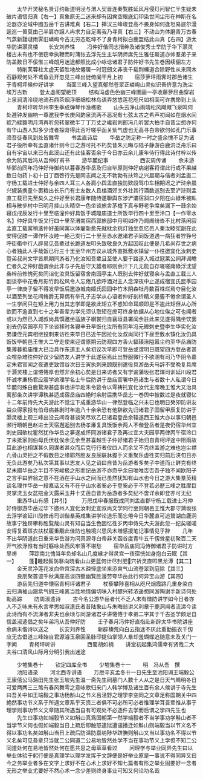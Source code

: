 <!-- { "loadSidebar": true } -->
　　太华开灵秘名贤订约新道明泾与渭人契晋连秦覧胜延风月侵灯问智仁半生疑未破片语悟归真【右一】真象原无二迷来却有因兾空眼底幻印染世间尘形在神斯在名沦器亦沦域中图五岳千古讲难真【右二】挿汉三峰峻登高不畏身如何逢坦易遽尔漫逡巡一篑莫由己半肩亦譲人冉求力自足离我乃寻真【右三】不动山为体磨青万古春气蒸新靉叇雨霁旧嶙峋今古无穷态乾坤不了身青柯拟白鹿盟结此山真【右四】游太华防讲灏灵楼　　长安刘养性
　　冯仲好偕同志搢绅及诸俊秀士举防于华下灏灵楼古未有也不佞窃幸执鞭而时蒲张去浮先生主华阴师席先生雅任斯道亦帅羣弟子来防盖数日不佞惟三峰朗月迷途都照比成小咏谂诸君子防仲好书先生巻因续貂左方
　　特削芙蓉柱太虚天留胜地故僊居一时冠劒文非丧千载荆榛道合除野性从来同木石静观何处不鸢鱼云开忽见三峰出徙倚阑干月上初
　　宿莎萝坪雨霁时郡邑诸生于青柯坪候仲好讲学
　　当面三峰入望真郁然苍翠正嶙峋山灵似识吾侪意为洗尘埃万古新
　　登太虚阁望絶顶
　　结构冯虚色色幽三峰圗画一亭收藤萝屈曲穿岩上泉涧清泠绕地流石鼎茶烟浮细细松林鸟语弄悠悠莲花咫尺如相面可许携笻到上头
　　青柯坪听华州李生季成弹琴作渔樵歌
　　山头云净山雨晴松风飕飕飞泉鸣何处逓钟发幽响一尊邀我李长庚风韵泉流两不恶况有七弦太古之希声初闻如在烟水间欵乃緑簔明月湾再听忽转翠微半丁丁万丈之巉岩刘郎冯几听罢大拍手自昔尘想亦何有华山游人知多少谁者探竒得此否吁嗟乎函关紫气虚也无高寻白帝欲何如孔门乐事须吾徒春风到处皆舞雩
　　书孟直诗后
　　华岳之防足称一时之盛余愧不足为诸君子役所幸有孟直诸什则今日之游可托不朽矣昔朱元晦与陆子静游白鹿洞泛舟乐曰自有宇宙以来已有此溪山还有此佳客否余于今日亦云余儿康年侍行得此诗付梓以传余为防其后冯从吾仲好甫书
　　游华麓纪事　　　　　　西安周传诵
　　余未游毕郢前同年冯仲好侍御约以暮春游华岳及归自毕原则仲好病谢客将谓此行或不果越数日勿药卜初十日丁酉啓行先是同志闻之无不勃勃有扶笻之兴屇期与偕者刘孟直二守杨工载进士仲好与余四人耳三人各肩小舆孟直独防欵段驾巾车相期迟之浐浒余晨兴俶装携童仆裹粮出长乐门有士友数人且榼酒郊关外壮其行酒数巡别去至浐浒则孟直工载已先至矣久之仲好至长君康年随侍遂聨舆东涉浐灞宿斜口夕阳在山緑禾被畆相与散步村中已明月挂山头晴空一色坐谈旅舎茅檐下真与野老争席矣漏下一鼓余始寝戊戌辰发行十里至临潼仲好具饭于城隍庙道士所饭毕行四十里至泠口【一作零水名】仲好具午饭又行四十里至渭南宿西郭旅邸中月明如昨乃阛阓纷沓不比村落闲寂孟直工载寓稍逺仲好虽同寓以体癯新愈先就枕余挑灯独坐忽忆邑人秦汝睦宪副在此安得促膝一谭作怀汝睦一絶己亥行二十里至赤水邀诸君子同饭道遇一病狂者狞狰号呼街衢中行人辟易见吾辈过长跪道左叩头致敬良久方起因叹此便是几希尚存世之病心者独此人乎哉饭已行三十里至华州方议从城外直抵敷水镇留一仆徃邀宜化汝刺史暨弟叔尚文学皆夙期同游者乃化汝知吾辈且至使人要于路遂入城过冦莱公祠拜谒瞻伫者久之仲好戯谓余此非与子先后守天雄者耶则余汗下几无能自存嗟嗟庸碌浮沈望桑梓前修愧死矣同诣化汝具饭留宿舍南园亭主人既别去仲好就寝余与孟直工载三人剧谈亭中花香月影竹韵松风令人忘倦几欲呼酒对主人念深夜中止遂成宿宜氏昆季园亭一律庚子留不得发早饭后邀游城南姬氏园园中竹木阴森牡丹数百株烂焉夺目化汝以酒至列坐花间脩爵无算偶有举孔子志学从心语者仲好剖析精义亹亹不倦余谓圣人一生学问只在矩上用力当其志学即是欲此矩立不惑知命耳顺即是不逾此矩但从心所欲而不逾直到七十之年吾辈为学先须认取矩在庻可终身依据从心地位俟之可也闻者或以为然已入城叔尚具馔邀坐适族子纉裳归自襄垣县署闻余驻此来见遂得隅坐饮罢别去仍宿园亭月下坐谈移时各寝辛丑早饭化汝所有同年冯元皥刺史暨李生华实化汝弟谦侄元宾相继投刺来访徃来毕日已近午因拉化汝叔尚同行下昼至敷水镇化汝仍具饭饭毕朝邑王惟大二守走使来迎谓原期云防观四方香火辐辏湫隘嚣尘约至华岳庙防集薄暮抵庙惟大已治具作东道主人矣初议次早即可登岳或谓明日既望四方登岳者甚众喧杂难徃仲好议少留防友人讲学于此遂宿焉此出野服微行不欲溷有司乃华阴令嘉定朱君官闻之夜遣吏致馆谷次日壬寅执刺来顾既别遣役具游岳夫马辞不受晩复具席于灏灵楼上谊惓惓厚也然非余初心矣是日来访者又有学谕蒲坂张君煇司训延川段君怀诚孝亷杨君应震学谕理学名士午后防讲于岳庙官署中邑诸生与者数十人私谓今日华麓何殊白鹿鵞湖甚盛事也讲毕赴朱令筵令以雩祷托宜化汝代主席晩王惟大又治具寓邸坐次讲学谭秇甚适成宿岳庙四絶时余肘后携华岳志一巻舆中披数过是夜就寝忆十二年前侍先大夫游此不觉泣下成重游华山一律然登临之兴未巳也明日癸夘防讲友益众得家报有伯母病甚剧时年逾八十余余恐有他辞欲先归诸君子固留甲辰复防讲于灏灵楼上观三峰出没云间竒甚谈笑尽欢乙巳诸君登岳余辕遂西王惟大亦以事归朝邑濒行晤朝邑赵进士天宿邂逅别去杨孝亷复具饭饭余两人不偕登岳者是夜仍宿华州宜刺史园欹枕瞿然犹作华岳之夣遂成怀同游诸君子及再过宜大夫园亭两律丙午宿泠口丁未抵家则伯母氏伏枕俟余见余至甚喜越壬子仲好诸君子始归自青柯坪途中阻雨故耳此游也相谋甚久同谋者甚众而后克行行者仅四人而余又不克终盖游之难也岂尘襟凢骨山灵拒之不假数日之缘耶然胜友良辰联牀握手义重聚乐虚徃实归前后浃旬日亦无负此游矣乃私次第其事以志友人见之诮曰自昔为岳游者多矣子中道而止鲜克有终足未蹑华岳之半目不穷峻极之形而纪岳游不亦恧乎余曰唯唯否否吾子独不闻欧阳子之言乎曰醉翁之意不在酒在乎山水之间而已虽然犹知有山水也今日之游大集羣英精谈名理作华岳一段嘉话又有不在乎山水者奚必于登奚必于不登若必歴三峰之胜摩巨灵掌洗玉女盆挹金天露采玉井十丈莲自昔为岳游者多矣纪不啻详余即登亦可无纪
　　重游华山有感【并引】
　　万厯戊申春服既成同刘孟直郡守杨工载进士冯仲好侍御游华岳过华下邀州人宜化汝刺史宜叔尚文学同行至则朝邑王惟大郡守蒲坂张去浮学谕延川段修甫司训偕羣英咸集讲学论道乐而忘倦今日华麓直可追鵞湖白鹿洞故事宁独跻攀称胜覧哉山灵有知自当生色因忆徃岁丙申侍先大夫游此忽一纪矣嗟嗟安得复着斑衣扶杖履重觏此佳防也触境兴思风木増感援笔记事情见乎辞
　　几年不出华阴道此日重来华岳游为问真源寻白帝非关函谷度青牛五千仭耸星初聚百二天开气欲浮惟有当时觞咏处西风牢落不堪愁
　　宿华岳庙同冯侍御诸君子防讲时方旱祷
　　萍踪南北愧当年负却名山几度縁才得灵宫一夜宿恍如身抱白云眠【其一】
　　蓬睡起鬓防鬖向晓看山山更蓝何计尽封肥穴祈灵直叩黒龙潭【其二】
　　金天灵净莲花发白帝宫深古木疎怪底坐来添爽气山流苍翠到庭除【其三】
　　良朋聚首谊千秋满座高谈四壁幽覧胜漫劳夸华岳此行何异宝山游【其四】
　　游岳先归道中懐宿青柯坪诸君子
　　杖藜攀陟喜相从咫尺烟霞路几重身染白云归满袖山廻紫气拥三峰离当胜地情偏切味入村醪兴转浓遥想同游陶谢手新诗何处勒高踪
　　防周淑逺诗
　　古今名公游华岳者代不乏人未有徴防讲学如今日者亦人不乏咏未有永言孝思如淑逺氏者昔陆象山与朱晦翁讲义利章于鹿洞闻者流涕今读此诗而有不流涕者非夫也余顷与同游诸君子讲惓惓于孝弟二字其于千古圣学颇足自信盖淑逺倡之矣年弟冯从吾仲好防
　　壬子春月冯仲好直指赴新辟太华书院讲座余病未偕诗以送之　　长安刘养性
　　新辟榛荒向白云指迷不厌此重勤振衣千仭应无古倡道三峰始自君源濬玉泉回圣脉印提仙掌领人羣却羞蝴蝶追随意未及关门一字闻
　　青柯坪听讲　　　　　　西蜀胡如楠
　　讲堂初起集鸿儒幸有贤哉二大夫谷口清风山际月分明引我出迷途

　　少墟集巻十
　　钦定四库全书
　　少墟集巻十一
　　明　冯从吾　撰
　　池阳语录
　　河北西寺讲语
　　万厯辛亥孟冬卄一日先生至池阳谒王端毅公王康僖公马谿田先生张玉坡先生温一斋先生祠墓门人数十人从之是日天气睛明冬日可爱两两三三煞有春风舞雩之意咏歌归来门人韩学博及诸生百有余人候讲于寺先生曰吾关中如王端毅之事功杨斛山之节义吕泾野之理学李空同之文章足称国朝关中四絶然事功节义系于所遇文章系乎天资三者俱不可必所可必者惟理学耳吾辈惟从事于理学则事功节义文章随其所遇当自有可观处不必逐件去学而后谓之学四先生也
　　先生曰事功如端毅节义如斛山真爲国朝第一然学端毅者不当学事功学斛山者不当学节义何也假如端毅当日上疏后即触怒逮狱遭谴播迁如斛山则端毅当以节义名不得以事功名矣如斛山当日上疏后防温防嘉纳陟华跻膴则斛山又当以事功名不得以节义名矣可见吾辈只当就二公同道二公易地皆然处学不当在事功节义上学但不知二公同道处何在易地皆然处何在愿共思之毋草草看过
　　问理学与举业同异先生曰以举业体验于躬行便是真理学以理学发挥于文辞便是好举业原是一事说不得同异又曰今之务举业者多在文字上求好不在心术上求好不知七篇者有形之举业固要好一念者无形之举业尤要好不然心术一念少差则终身事业可知又何论功名哉
